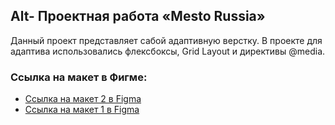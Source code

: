 Alt- Проектная работа «Mesto Russia»
------

Данный проект представляет сабой адаптивную верстку.
В проекте для адаптива использовались флексбоксы, Grid Layout и директивы @media.

### Ссылка на макет в Фигме:

* [Ссылка на макет 2 в Figma](https://www.figma.com/file/bjyvbKKJN2naO0ucURl2Z0/JavaScript.-Sprint-5?node-id=0%3A1)
* [Ссылка на макет 1 в Figma](https://www.figma.com/file/2cn9N9jSkmxD84oJik7xL7/JavaScript.-Sprint-4?node-id=28212%3A326)
